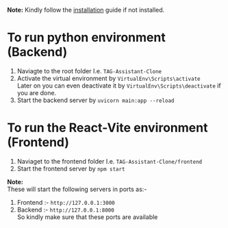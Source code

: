 **Note:** Kindly follow the [installation](installation.md) guide if not installed.

# To run python environment (Backend)
1. Naviagte to the root folder I.e. `TAG-Assistant-Clone`
2. Activate the virtual environment by `VirtualEnv\Scripts\activate` <br />
Later on you can even deactivate it by `VirtualEnv\Scripts\deactivate` if you are done.
3. Start the backend server by `uvicorn main:app --reload`

# To run the React-Vite environment (Frontend)
1. Naviaget to the frontend folder I.e. `TAG-Assistant-Clone/frontend`
2. Start the frontend server by `npm start`

**Note:**<br />
These will start the following servers in ports as:- <br/>
1. Frontend :- `http://127.0.0.1:3000`
2. Backend :- `http://127.0.0.1:8000`
<br/> So kindly make sure that these ports are available
